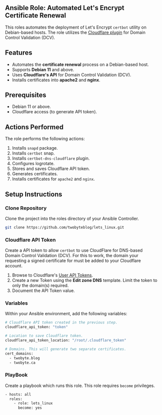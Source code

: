 ## Ansible Role: Automated Let's Encrypt Certificate Renewal

This roles automates the deployment of Let's Encrypt ```certbot``` utility on Debian-based hosts. The role utilizes the [Cloudflare plugin](https://certbot-dns-cloudflare.readthedocs.io/en/stable/) for Domain Control Validation (DCV).

## Features

- Automates the **certificate renewal** process on a Debian-based host.
- Supports **Debian 11** and above.
- Uses **Cloudflare's API** for Domain Control Validation (DCV).
- Installs certificates into **apache2** and **nginx**.

## Prerequisites

- Debian 11 or above.
- Cloudflare access (to generate API token).

## Actions Performed

The role performs the following actions:

1. Installs ```snapd``` package.
2. Installs ```certbot``` snap.
3. Installs ```certbot-dns-cloudflare``` plugin.
4. Configures logrotate.
5. Stores and saves Cloudflare API token.
6. Generates certificates.
7. Installs certificates for ```apache2``` and ```nginx```.

## Setup Instructions

### Clone Repository

Clone the project into the roles directory of your Ansible Controller.

```bash
git clone https://github.com/twobyteblog/lets_linux.git
```

### Cloudflare API Token

Create a API token to allow ```certbot``` to use CloudFlare for DNS-based Domain Control Validation (DCV). For this to work, the domain your requesting a signed certificate for must be added to your Cloudflare account.

1. Browse to Cloudflare's [User API Tokens](https://dash.cloudflare.com/profile/api-tokens).
2. Create a new Token using the **Edit zone DNS** template. Limit the token to only the domain(s) required.
3. Document the API Token value.

### Variables

Within your Ansible environment, add the following variables:

```bash
# Cloudflare API token created in the previous step.
cloudflare_api_token: "token"

# Location to save Cloudflare token.
cloudflare_api_token_location: "/root/.cloudflare_token"

# Domains. This will generate two separate certificates.
cert_domains:
  - twobyte.blog
  - twobyte.ca
```

### PlayBook

Create a playbook which runs this role. This role requires ```become``` privileges.

```bash
- hosts: all
  roles:
    - role: lets_linux
      become: yes
```




